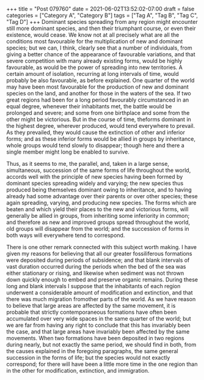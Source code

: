 +++
title = "Post 079760"
date = 2021-06-02T13:52:02-07:00
draft = false
categories = ["Category A", "Category B"]
tags = ["Tag A", "Tag B", "Tag C", "Tag D"]
+++
Dominant species spreading from any region might encounter still more dominant species, and then their triumphant course, or even their existence, would cease. We know not at all precisely what are all the conditions most favourable for the multiplication of new and dominant species; but we can, I think, clearly see that a number of individuals, from giving a better chance of the appearance of favourable variations, and that severe competition with many already existing forms, would be highly favourable, as would be the power of spreading into new territories. A certain amount of isolation, recurring at long intervals of time, would probably be also favourable, as before explained. One quarter of the world may have been most favourable for the production of new and dominant species on the land, and another for those in the waters of the sea. If two great regions had been for a long period favourably circumstanced in an equal degree, whenever their inhabitants met, the battle would be prolonged and severe; and some from one birthplace and some from the other might be victorious. But in the course of time, theforms dominant in the highest degree, wherever produced, would tend everywhere to prevail. As they prevailed, they would cause the extinction of other and inferior forms; and as these inferior forms would be allied in groups by inheritance, whole groups would tend slowly to disappear; though here and there a single member might long be enabled to survive.

Thus, as it seems to me, the parallel, and, taken in a large sense, simultaneous, succession of the same forms of life throughout the world, accords well with the principle of new species having been formed by dominant species spreading widely and varying; the new species thus produced being themselves dominant owing to inheritance, and to having already had some advantage over their parents or over other species; these again spreading, varying, and producing new species. The forms which are beaten and which yield their places to the new and victorious forms, will generally be allied in groups, from inheriting some inferiority in common; and therefore as new and improved groups spread throughout the world, old groups will disappear from the world; and the succession of forms in both ways will everywhere tend to correspond.

There is one other remark connected with this subject worth making. I have given my reasons for believing that all our greater fossiliferous formations were deposited during periods of subsidence; and that blank intervals of vast duration occurred during the periods when the bed of the sea was either stationary or rising, and likewise when sediment was not thrown down quickly enough to embed and preserve organic remains. During these long and blank intervals I suppose that the inhabitants of each region underwent a considerable amount of modification and extinction, and that there was much migration fromother parts of the world. As we have reason to believe that large areas are affected by the same movement, it is probable that strictly contemporaneous formations have often been accumulated over very wide spaces in the same quarter of the world; but we are far from having any right to conclude that this has invariably been the case, and that large areas have invariably been affected by the same movements. When two formations have been deposited in two regions during nearly, but not exactly the same period, we should find in both, from the causes explained in the foregoing paragraphs, the same general succession in the forms of life; but the species would not exactly correspond; for there will have been a little more time in the one region than in the other for modification, extinction, and immigration.
